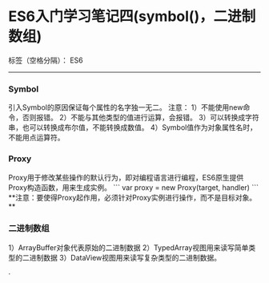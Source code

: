﻿# ES6入门学习笔记四(symbol()，二进制数组)

标签（空格分隔）： ES6

---
<h3>Symbol</h3>
引入Symbol的原因保证每个属性的名字独一无二。
注意：
1）不能使用new命令，否则报错。
2）不能与其他类型的值进行运算，会报错。
3）可以转换成字符串，也可以转换成布尔值，不能转换成数值。
4）Symbol值作为对象属性名时，不能用点运算符。
<h3>Proxy</h3>
Proxy用于修改某些操作的默认行为，即对编程语言进行编程，ES6原生提供Proxy构造函数，用来生成实例。
```
var proxy = new Proxy(target, handler)
```
**注意：要使得Proxy起作用，必须针对Proxy实例进行操作，而不是目标对象。**
<h3>二进制数组</h3>
1）ArrayBuffer对象代表原始的二进制数据
2）TypedArray视图用来读写简单类型的二进制数据
3）DataView视图用来读写复杂类型的二进制数据。




·
